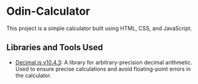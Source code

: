 # Odin-Calculator
This project is a simple calculator built using HTML, CSS, and JavaScript.

## Libraries and Tools Used
- [Decimal.js v10.4.3](https://github.com/MikeMcl/decimal.js): A library for arbitrary-precision decimal arithmetic. Used to ensure precise calculations and avoid floating-point errors in the calculator.